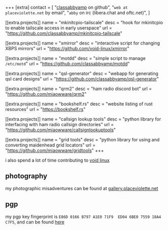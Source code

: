 +++
[extra]
contact = [
    "[classabbyamp](https://github.com/classabbyamp) on github",
    "`web at placeviolette.net` by email",
    "`abby` on irc (libera.chat and oftc.net)",
]

[[extra.projects]]
name = "mkinitcpio-tailscale"
desc = "hook for mkinitcpio to enable tailscale access in early userspace"
url = "https://github.com/classabbyamp/mkinitcpio-tailscale"

[[extra.projects]]
name = "xmirror"
desc = "interactive script for changing XBPS mirrors"
url = "https://github.com/void-linux/xmirror"

[[extra.projects]]
name = "motdd"
desc = "simple script to manage `/etc/motd`"
url = "https://github.com/classabbyamp/motdd"

[[extra.projects]]
name = "qsl-generator"
desc = "webapp for generating qsl card designs"
url = "https://github.com/classabbyamp/qsl-generator"

[[extra.projects]]
name = "qrm2"
desc = "ham radio discord bot"
url = "https://github.com/miaowware/qrm2"

[[extra.projects]]
name = "bookshelf.rs"
desc = "website listing of rust resources"
url = "https://bookshelf.rs"

[[extra.projects]]
name = "callsign lookup tools"
desc = "python library for interfacing with ham radio callsign directories"
url = "https://github.com/miaowware/callsignlookuptools"

[[extra.projects]]
name = "grid tools"
desc = "python library for using and converting maidenhead grid locators"
url = "https://github.com/miaowware/gridtools"
+++

i also spend a lot of time contributing to [void linux](https://voidlinux.org)

## photography

my photographic misadventures can be found at [gallery.placeviolette.net](https://gallery.placeviolette.net/gallery)

## pgp

my pgp key fingerprint is `E86D 0166 B797 A1E0 71F9  ED04 6BE0 7559 18A4 C7F5`, and can be found [here](/classabbyamp.asc)
